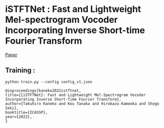 # iSTFTNet : Fast and Lightweight Mel-spectrogram Vocoder Incorporating Inverse Short-time Fourier Transform
[Paper](https://arxiv.org/pdf/2203.02395.pdf)

## Training :
```
python train.py --config config_v1.json
```


```
@inproceedings{kaneko2022istftnet,
title={{iSTFTNet}: Fast and Lightweight Mel-Spectrogram Vocoder Incorporating Inverse Short-Time Fourier Transform},
author={Takuhiro Kaneko and Kou Tanaka and Hirokazu Kameoka and Shogo Seki},
booktitle={ICASSP},
year={2022},
}
```
